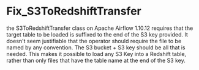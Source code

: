 # Fix_S3ToRedshiftTransfer
the S3ToRedshiftTransfer class on Apache Airflow 1.10.12 requires that the target table to be loaded is suffixed to the end of the S3 key provided.
It doesn't seem justifiable that the operator should require the file to be named by any convention.  The S3 bucket + S3 key should be all that is needed.
This makes it possible to load any S3 Key into a Redshift table, rather than only files that have the table name at the end of the S3 key.
